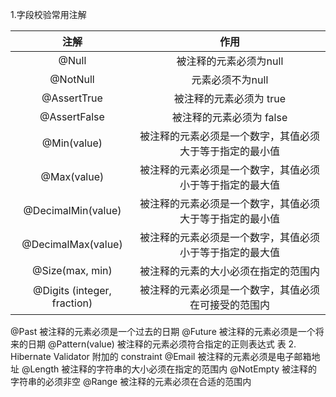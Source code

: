 1.字段校验常用注解

| 注解 | 作用 | 
| :----: |:----: |
|@Null | 被注释的元素必须为null |
|@NotNull|元素必须不为null|
|@AssertTrue| 被注释的元素必须为 true
@AssertFalse| 被注释的元素必须为 false
@Min(value) |被注释的元素必须是一个数字，其值必须大于等于指定的最小值
@Max(value) |被注释的元素必须是一个数字，其值必须小于等于指定的最大值
@DecimalMin(value) |被注释的元素必须是一个数字，其值必须大于等于指定的最小值
   @DecimalMax(value) |被注释的元素必须是一个数字，其值必须小于等于指定的最大值
   @Size(max, min) |被注释的元素的大小必须在指定的范围内
   @Digits (integer, fraction) |被注释的元素必须是一个数字，其值必须在可接受的范围内

@Past 被注释的元素必须是一个过去的日期
   @Future 被注释的元素必须是一个将来的日期
   @Pattern(value) 被注释的元素必须符合指定的正则表达式
   表 2. Hibernate Validator 附加的 constraint
   @Email 被注释的元素必须是电子邮箱地址
   @Length 被注释的字符串的大小必须在指定的范围内
   @NotEmpty 被注释的字符串的必须非空
   @Range 被注释的元素必须在合适的范围内



